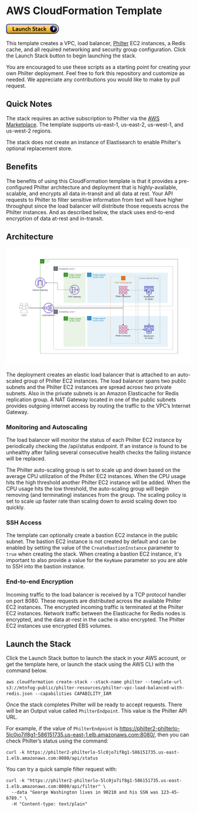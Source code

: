 # AWS CloudFormation Template

[![Launch Stack](https://github.com/mtnfog/philter-infrastructure-as-code/blob/master/aws-cloudformation/cloudformation-launch-stack.png?raw=true)](https://console.aws.amazon.com/cloudformation/home?#/stacks/create/review?stackName=philter&templateURL=https://mtnfog-public.s3.amazonaws.com/philter-resources/philter-vpc-load-balanced-with-redis.json)

This template creates a VPC, load balancer, [Philter](https://www.mtnfog.com/products/philter/) EC2 instances, a Redis cache, and all required networking and security group configuration. Click the Launch Stack button to begin launching the stack.

You are encouraged to use these scripts as a starting point for creating your own Philter deployment. Feel free to fork this repository and customize as needed. We appreciate any contributions you would like to make by pull request.

## Quick Notes

The stack requires an active subscription to Philter via the [AWS Marketplace](https://aws.amazon.com/marketplace/pp/B07YVB8FFT?ref=_ptnr_mf_iaccf). The template supports us-east-1, us-east-2, us-west-1, and us-west-2 regions.

The stack does not create an instance of Elastisearch to enable Philter's optional replacement store.

## Benefits

The benefits of using this CloudFormation template is that it provides a pre-configured Philter architecture and deployment that is highly-available, scalable, and encrypts all data in-transit and all data at rest. Your API requests to Philter to filter sensitive information from text will have higher throughput since the load balancer will distribute those requests across the Philter instances. And as described below, the stack uses end-to-end encryption of data at-rest and in-transit.

## Architecture

![Philter Architecture](https://github.com/mtnfog/philter-infrastructure-as-code/blob/master/aws-cloudformation/philter-cloudformation-redis-arch.png?raw=true)

The deployment creates an elastic load balancer that is attached to an auto-scaled group of Philter EC2 instances. The load balancer spans two public subnets and the Philter EC2 instances are spread across two private subnets. Also in the private subnets is an Amazon Elasticache for Redis replication group. A NAT Gateway located in one of the public subnets provides outgoing internet access by routing the traffic to the VPC’s Internet Gateway.

### Monitoring and Autoscaling

The load balancer will monitor the status of each Philter EC2 instance by periodically checking the /api/status endpoint. If an instance is found to be unhealthy after failing several consecutive health checks the failing instance will be replaced.

The Philter auto-scaling group is set to scale up and down based on the average CPU utilization of the Philter EC2 instances. When the CPU usage hits the high threshold another Philter EC2 instance will be added. When the CPU usage hits the low threshold, the auto-scaling group will begin removing (and terminating) instances from the group. The scaling policy is set to scale up faster rate than scaling down to avoid scaling down too quickly.

### SSH Access

The template can optionally create a bastion EC2 instance in the public subnet. The bastion EC2 instance is not created by default and can be enabled by setting the value of the `CreateBastionInstance` parameter to `true` when creating the stack. When creating a bastion EC2 instance, it's important to also provide a value for the `KeyName` parameter so you are able to SSH into the bastion instance.

### End-to-end Encryption

Incoming traffic to the load balancer is received by a TCP protocol handler on port 8080. These requests are distributed across the available Philter EC2 instances. The encrypted incoming traffic is terminated at the Philter EC2 instances. Network traffic between the Elasticache for Redis nodes is encrypted, and the data at-rest in the cache is also encrypted. The Philter EC2 instances use encrypted EBS volumes.

## Launch the Stack

Click the Launch Stack button to launch the stack in your AWS account, or get the template here, or launch the stack using the AWS CLI with the command below.

```
aws cloudformation create-stack --stack-name philter --template-url s3://mtnfog-public/philter-resources/philter-vpc-load-balanced-with-redis.json --capabilities CAPABILITY_IAM
```

Once the stack completes Philter will be ready to accept requests. There will be an Output value called `PhilterEndpoint`. This value is the Philter API URL.

For example, if the value of `PhilterEndpoint` is https://philter2-philterlo-5lc0jo7if8g1-586151735.us-east-1.elb.amazonaws.com:8080/, then you can check Philter’s status using the command:

```
curl -k https://philter2-philterlo-5lc0jo7if8g1-586151735.us-east-1.elb.amazonaws.com:8080/api/status
```

You can try a quick sample filter request with:

```
curl -k "https://philter2-philterlo-5lc0jo7if8g1-586151735.us-east-1.elb.amazonaws.com:8080/api/filter" \
  --data "George Washington lives in 90210 and his SSN was 123-45-6789." \
  -H "Content-type: text/plain"
```